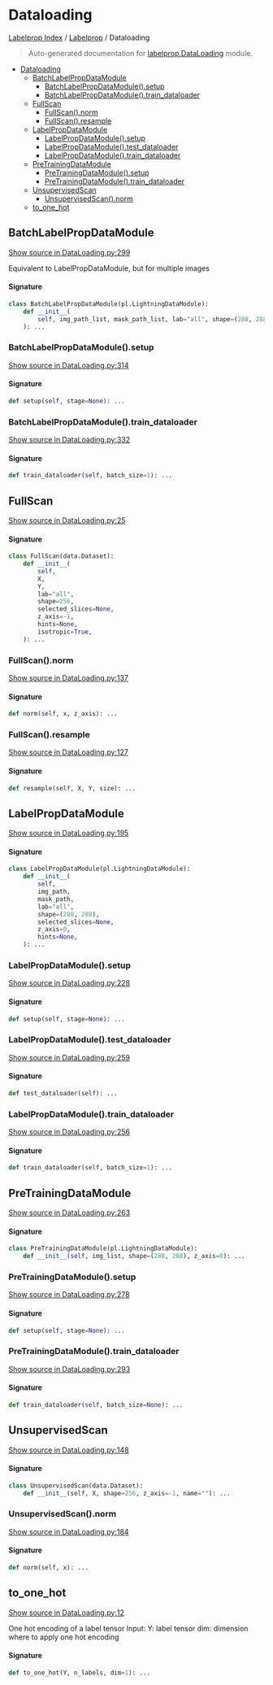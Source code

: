 # Dataloading

[Labelprop Index](../README.md#labelprop-index) / [Labelprop](./index.md#labelprop) / Dataloading

> Auto-generated documentation for [labelprop.DataLoading](https://github.com/nathandecaux/labelprop/blob/main/labelprop/DataLoading.py) module.

- [Dataloading](#dataloading)
  - [BatchLabelPropDataModule](#batchlabelpropdatamodule)
    - [BatchLabelPropDataModule().setup](#batchlabelpropdatamodule()setup)
    - [BatchLabelPropDataModule().train_dataloader](#batchlabelpropdatamodule()train_dataloader)
  - [FullScan](#fullscan)
    - [FullScan().norm](#fullscan()norm)
    - [FullScan().resample](#fullscan()resample)
  - [LabelPropDataModule](#labelpropdatamodule)
    - [LabelPropDataModule().setup](#labelpropdatamodule()setup)
    - [LabelPropDataModule().test_dataloader](#labelpropdatamodule()test_dataloader)
    - [LabelPropDataModule().train_dataloader](#labelpropdatamodule()train_dataloader)
  - [PreTrainingDataModule](#pretrainingdatamodule)
    - [PreTrainingDataModule().setup](#pretrainingdatamodule()setup)
    - [PreTrainingDataModule().train_dataloader](#pretrainingdatamodule()train_dataloader)
  - [UnsupervisedScan](#unsupervisedscan)
    - [UnsupervisedScan().norm](#unsupervisedscan()norm)
  - [to_one_hot](#to_one_hot)

## BatchLabelPropDataModule

[Show source in DataLoading.py:299](https://github.com/nathandecaux/labelprop/blob/main/labelprop/DataLoading.py#L299)

Equivalent to LabelPropDataModule, but for multiple images

#### Signature

```python
class BatchLabelPropDataModule(pl.LightningDataModule):
    def __init__(
        self, img_path_list, mask_path_list, lab="all", shape=(288, 288), z_axis=0
    ): ...
```

### BatchLabelPropDataModule().setup

[Show source in DataLoading.py:314](https://github.com/nathandecaux/labelprop/blob/main/labelprop/DataLoading.py#L314)

#### Signature

```python
def setup(self, stage=None): ...
```

### BatchLabelPropDataModule().train_dataloader

[Show source in DataLoading.py:332](https://github.com/nathandecaux/labelprop/blob/main/labelprop/DataLoading.py#L332)

#### Signature

```python
def train_dataloader(self, batch_size=1): ...
```



## FullScan

[Show source in DataLoading.py:25](https://github.com/nathandecaux/labelprop/blob/main/labelprop/DataLoading.py#L25)

#### Signature

```python
class FullScan(data.Dataset):
    def __init__(
        self,
        X,
        Y,
        lab="all",
        shape=256,
        selected_slices=None,
        z_axis=-1,
        hints=None,
        isotropic=True,
    ): ...
```

### FullScan().norm

[Show source in DataLoading.py:137](https://github.com/nathandecaux/labelprop/blob/main/labelprop/DataLoading.py#L137)

#### Signature

```python
def norm(self, x, z_axis): ...
```

### FullScan().resample

[Show source in DataLoading.py:127](https://github.com/nathandecaux/labelprop/blob/main/labelprop/DataLoading.py#L127)

#### Signature

```python
def resample(self, X, Y, size): ...
```



## LabelPropDataModule

[Show source in DataLoading.py:195](https://github.com/nathandecaux/labelprop/blob/main/labelprop/DataLoading.py#L195)

#### Signature

```python
class LabelPropDataModule(pl.LightningDataModule):
    def __init__(
        self,
        img_path,
        mask_path,
        lab="all",
        shape=(288, 288),
        selected_slices=None,
        z_axis=0,
        hints=None,
    ): ...
```

### LabelPropDataModule().setup

[Show source in DataLoading.py:228](https://github.com/nathandecaux/labelprop/blob/main/labelprop/DataLoading.py#L228)

#### Signature

```python
def setup(self, stage=None): ...
```

### LabelPropDataModule().test_dataloader

[Show source in DataLoading.py:259](https://github.com/nathandecaux/labelprop/blob/main/labelprop/DataLoading.py#L259)

#### Signature

```python
def test_dataloader(self): ...
```

### LabelPropDataModule().train_dataloader

[Show source in DataLoading.py:256](https://github.com/nathandecaux/labelprop/blob/main/labelprop/DataLoading.py#L256)

#### Signature

```python
def train_dataloader(self, batch_size=1): ...
```



## PreTrainingDataModule

[Show source in DataLoading.py:263](https://github.com/nathandecaux/labelprop/blob/main/labelprop/DataLoading.py#L263)

#### Signature

```python
class PreTrainingDataModule(pl.LightningDataModule):
    def __init__(self, img_list, shape=(288, 288), z_axis=0): ...
```

### PreTrainingDataModule().setup

[Show source in DataLoading.py:278](https://github.com/nathandecaux/labelprop/blob/main/labelprop/DataLoading.py#L278)

#### Signature

```python
def setup(self, stage=None): ...
```

### PreTrainingDataModule().train_dataloader

[Show source in DataLoading.py:293](https://github.com/nathandecaux/labelprop/blob/main/labelprop/DataLoading.py#L293)

#### Signature

```python
def train_dataloader(self, batch_size=None): ...
```



## UnsupervisedScan

[Show source in DataLoading.py:148](https://github.com/nathandecaux/labelprop/blob/main/labelprop/DataLoading.py#L148)

#### Signature

```python
class UnsupervisedScan(data.Dataset):
    def __init__(self, X, shape=256, z_axis=-1, name=""): ...
```

### UnsupervisedScan().norm

[Show source in DataLoading.py:184](https://github.com/nathandecaux/labelprop/blob/main/labelprop/DataLoading.py#L184)

#### Signature

```python
def norm(self, x): ...
```



## to_one_hot

[Show source in DataLoading.py:12](https://github.com/nathandecaux/labelprop/blob/main/labelprop/DataLoading.py#L12)

One hot encoding of a label tensor
Input:
    Y: label tensor
    dim: dimension where to apply one hot encoding

#### Signature

```python
def to_one_hot(Y, n_labels, dim=1): ...
```